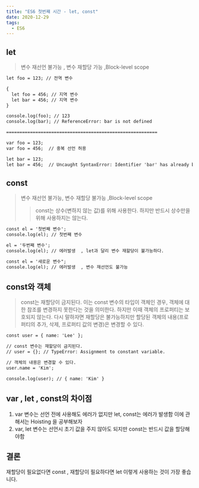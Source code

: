```yaml
---
title: "ES6 첫번쨰 시간 - let, const"
date: 2020-12-29
tags: 
  - ES6
---
```

## let
> 변수 재선언 불가능 , 변수 재할당 가능 ,Block-level scope

```html
let foo = 123; // 전역 변수

{
  let foo = 456; // 지역 변수
  let bar = 456; // 지역 변수
}

console.log(foo); // 123
console.log(bar); // ReferenceError: bar is not defined

=========================================================

var foo = 123;
var foo = 456;  // 중복 선언 허용

let bar = 123;
let bar = 456;  // Uncaught SyntaxError: Identifier 'bar' has already been declared
```

## const
> 변수 재선언 불가능, 변수 재할당 불가능 ,Block-level scope
>   >const는 상수(변하지 않는 값)를 위해 사용한다. 하지만 반드시 상수만을 위해 사용하지는 않는다.

```html
const el = '첫번째 변수';
console.log(el); // 첫번째 변수

el = '두번째 변수';
console.log(el); // 에러발생  , let과 달리 변수 재할당이 불가능하다.

const el = '새로운 변수";
console.log(el); // 에러발생  , 변수 재선언도 불가능

```

## const와 객체
> const는 재할당이 금지된다. 이는 const 변수의 타입이 객체인 경우, 객체에 대한 참조를 변경하지 못한다는 것을 의미한다. 하지만 이때 객체의 프로퍼티는 보호되지 않는다. 다시 말하자면 재할당은 불가능하지만 할당된 객체의 내용(프로퍼티의 추가, 삭제, 프로퍼티 값의 변경)은 변경할 수 있다.

```html
const user = { name: 'Lee' };

// const 변수는 재할당이 금지된다.
// user = {}; // TypeError: Assignment to constant variable.

// 객체의 내용은 변경할 수 있다.
user.name = 'Kim';

console.log(user); // { name: 'Kim' }
```

## var , let , const의 차이점
1. var 변수는 선언 전에 사용해도 에러가 없지만 let, const는 에러가 발생함 이에 관해서는 Hoisting 을 공부해보자
2. var, let 변수는 선언시 초기 값을 주지 않아도 되지만 const는 반드시 값을 할당해야함

## 결론
재할당이 필요없다면 const , 재할당이 필요하다면 let
이렇게 사용하는 것이 가장 좋습니다.

